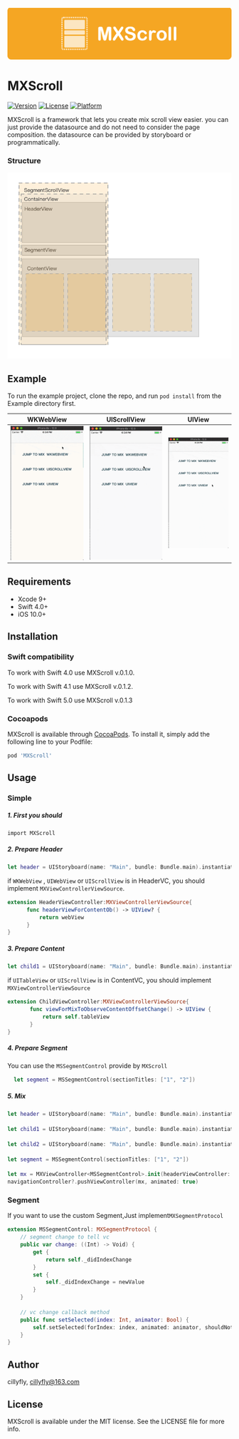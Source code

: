  
![banner](images/banner.png)
 
# MXScroll
[![Version](https://img.shields.io/cocoapods/v/MXScroll.svg?style=flat)](https://cocoapods.org/pods/MXScroll)
[![License](https://img.shields.io/cocoapods/l/MXScroll.svg?style=flat)](https://opensource.org/licenses/MIT)
[![Platform](https://img.shields.io/cocoapods/p/MXScroll.svg?style=flat)](https://cocoapods.org/pods/MXScroll)

MXScroll is a framework that lets you create mix scroll view easier. you can just provide the datasource and do not need to consider the page composition. the datasource can be provided by storyboard or programmatically. 

### Structure  
![structure](images/ViewFoundation.png)

## Example

To run the example project, clone the repo, and run `pod install` from the Example directory first.

| WKWebView                          | UIScrollView                             | UIView                       |
| ---------------------------------- | ---------------------------------------- | ---------------------------- |
| ![wkwebview](images/wkwebview.gif) | ![UIScrollView](images/UIScrollView.gif) | ![UIView](images/UIView.gif) |

## Requirements
* Xcode 9+
* Swift 4.0+
* iOS 10.0+ 

## Installation

### Swift compatibility

To work with Swift 4.0 use MXScroll v.0.1.0.

To work with Swift 4.1 use MXScroll v.0.1.2.

To work with Swift 5.0 use MXScroll v.0.1.3

### Cocoapods
MXScroll is available through [CocoaPods](https://cocoapods.org). To install
it, simply add the following line to your Podfile:

```ruby
pod 'MXScroll'
```
## Usage
### Simple

##### 1. First you should 
    import MXScroll

##### 2. Prepare Header

```Swift
let header = UIStoryboard(name: "Main", bundle: Bundle.main).instantiateViewController(withIdentifier: "HeaderViewController")
``` 

if `WKWebView` , `UIWebView` or `UIScrollView` is in HeaderVC, you should implement `MXViewControllerViewSource`.

```Swift
extension HeaderViewController:MXViewControllerViewSource{
      func headerViewForContentOb() -> UIView? {
          return webView
      }
}
```

##### 3. Prepare Content

```Swift
let child1 = UIStoryboard(name: "Main", bundle: Bundle.main).instantiateViewController(withIdentifier: "ChildViewController")
```
if `UITableView` or `UIScrollView` is in ContentVC, you should implement `MXViewControllerViewSource`

```Swift
extension ChildViewController:MXViewControllerViewSource{
       func viewForMixToObserveContentOffsetChange() -> UIView {
           return self.tableView
       }
}
```

##### 4. Prepare Segment
You can use the `MSSegmentControl` provide by `MXScroll`

```Swift
  let segment = MSSegmentControl(sectionTitles: ["1", "2"])
```
##### 5. Mix 

```Swift
let header = UIStoryboard(name: "Main", bundle: Bundle.main).instantiateViewController(withIdentifier: "HeaderViewController")
        
let child1 = UIStoryboard(name: "Main", bundle: Bundle.main).instantiateViewController(withIdentifier: "ChildViewController")
        
let child2 = UIStoryboard(name: "Main", bundle: Bundle.main).instantiateViewController(withIdentifier: "SecondViewController")
        
let segment = MSSegmentControl(sectionTitles: ["1", "2"])
        
let mx = MXViewController<MSSegmentControl>.init(headerViewController: header, segmentControllers: [child1, child2], segmentView: segment)
navigationController?.pushViewController(mx, animated: true)
```
### Segment
If you want to use the custom Segment,Just implement`MXSegmentProtocol` 

```Swift
extension MSSegmentControl: MXSegmentProtocol {
    // segment change to tell vc
    public var change: ((Int) -> Void) {
        get {
            return self._didIndexChange
        }
        set {
            self._didIndexChange = newValue
        }
    }
    
    // vc change callback method
    public func setSelected(index: Int, animator: Bool) {
        self.setSelected(forIndex: index, animated: animator, shouldNotify: true)
    }
}
```


## Author

cillyfly, cillyfly@163.com

## License

MXScroll is available under the MIT license. See the LICENSE file for more info.

